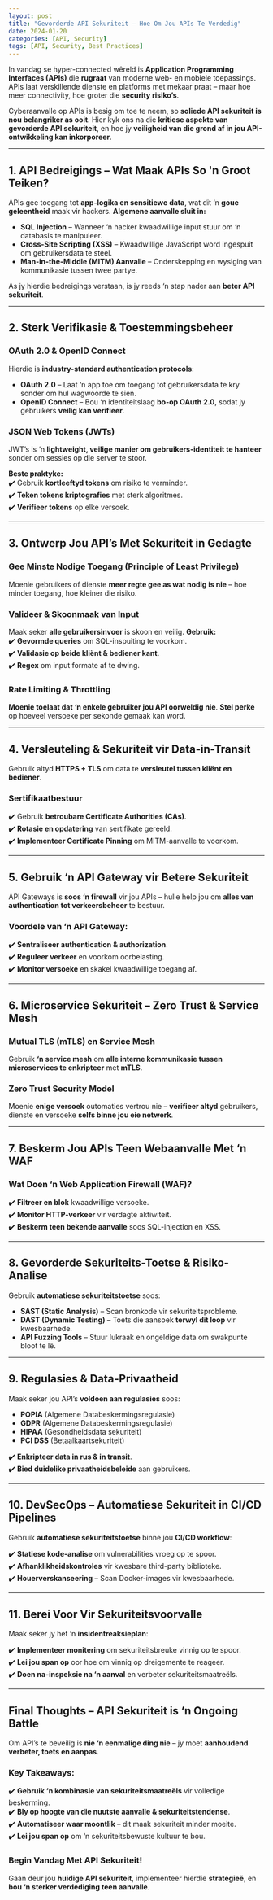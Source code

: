 ```yaml
---
layout: post
title: "Gevorderde API Sekuriteit – Hoe Om Jou APIs Te Verdedig"
date: 2024-01-20
categories: [API, Security]
tags: [API, Security, Best Practices]
--- 
```


In vandag se hyper-connected wêreld is **Application Programming Interfaces (APIs)** die **rugraat** van moderne web- en mobiele toepassings. APIs laat verskillende dienste en platforms met mekaar praat – maar hoe meer connectivity, hoe groter die **security risiko’s**.  

Cyberaanvalle op APIs is besig om toe te neem, so **soliede API sekuriteit is nou belangriker as ooit**. Hier kyk ons na die **kritiese aspekte van gevorderde API sekuriteit**, en hoe jy **veiligheid van die grond af in jou API-ontwikkeling kan inkorporeer**.  

---

## **1. API Bedreigings – Wat Maak APIs So 'n Groot Teiken?**  

APIs gee toegang tot **app-logika en sensitiewe data**, wat dit ‘n **goue geleentheid** maak vir hackers. **Algemene aanvalle sluit in:**  

- **SQL Injection** – Wanneer ‘n hacker kwaadwillige input stuur om ‘n databasis te manipuleer.  
- **Cross-Site Scripting (XSS)** – Kwaadwillige JavaScript word ingespuit om gebruikersdata te steel.  
- **Man-in-the-Middle (MITM) Aanvalle** – Onderskepping en wysiging van kommunikasie tussen twee partye.  

As jy hierdie bedreigings verstaan, is jy reeds ‘n stap nader aan **beter API sekuriteit**.  

---

## **2. Sterk Verifikasie & Toestemmingsbeheer**  

### OAuth 2.0 & OpenID Connect  
Hierdie is **industry-standard authentication protocols**:  

- **OAuth 2.0** – Laat ‘n app toe om toegang tot gebruikersdata te kry sonder om hul wagwoorde te sien.  
- **OpenID Connect** – Bou ‘n identiteitslaag **bo-op OAuth 2.0**, sodat jy gebruikers **veilig kan verifieer**.  

### JSON Web Tokens (JWTs)  
JWT’s is ‘n **lightweight, veilige manier om gebruikers-identiteit te hanteer** sonder om sessies op die server te stoor.  

**Beste praktyke:**  
✔️ Gebruik **kortleeftyd tokens** om risiko te verminder.  
✔️ **Teken tokens kriptografies** met sterk algoritmes.  
✔️ **Verifieer tokens** op elke versoek.  

---

## **3. Ontwerp Jou API’s Met Sekuriteit in Gedagte**  

### **Gee Minste Nodige Toegang (Principle of Least Privilege)**  
Moenie gebruikers of dienste **meer regte gee as wat nodig is nie** – hoe minder toegang, hoe kleiner die risiko.  

### **Valideer & Skoonmaak van Input**  
Maak seker **alle gebruikersinvoer** is skoon en veilig. **Gebruik:**  
✔️ **Gevormde queries** om SQL-inspuiting te voorkom.  
✔️ **Validasie op beide kliënt & bediener kant**.  
✔️ **Regex** om input formate af te dwing.  

### **Rate Limiting & Throttling**  
**Moenie toelaat dat ‘n enkele gebruiker jou API oorweldig nie**. **Stel perke** op hoeveel versoeke per sekonde gemaak kan word.  

---

## **4. Versleuteling & Sekuriteit vir Data-in-Transit**  

Gebruik altyd **HTTPS + TLS** om data te **versleutel tussen kliënt en bediener**.  

### **Sertifikaatbestuur**  
✔️ Gebruik **betroubare Certificate Authorities (CAs)**.  
✔️ **Rotasie en opdatering** van sertifikate gereeld.  
✔️ **Implementeer Certificate Pinning** om MITM-aanvalle te voorkom.  

---

## **5. Gebruik ‘n API Gateway vir Betere Sekuriteit**  

API Gateways is **soos ‘n firewall** vir jou APIs – hulle help jou om **alles van authentication tot verkeersbeheer** te bestuur.  

### **Voordele van ‘n API Gateway:**  
✔️ **Sentraliseer authentication & authorization**.  
✔️ **Reguleer verkeer** en voorkom oorbelasting.  
✔️ **Monitor versoeke** en skakel kwaadwillige toegang af.  

---

## **6. Microservice Sekuriteit – Zero Trust & Service Mesh**  

### **Mutual TLS (mTLS) en Service Mesh**  
Gebruik **‘n service mesh** om **alle interne kommunikasie tussen microservices te enkripteer** met **mTLS**.  

### **Zero Trust Security Model**  
Moenie **enige versoek** outomaties vertrou nie – **verifieer altyd** gebruikers, dienste en versoeke **selfs binne jou eie netwerk**.  

---

## **7. Beskerm Jou APIs Teen Webaanvalle Met ‘n WAF**  

### **Wat Doen ‘n Web Application Firewall (WAF)?**  
✔️ **Filtreer en blok** kwaadwillige versoeke.  
✔️ **Monitor HTTP-verkeer** vir verdagte aktiwiteit.  
✔️ **Beskerm teen bekende aanvalle** soos SQL-injection en XSS.  

---

## **8. Gevorderde Sekuriteits-Toetse & Risiko-Analise**  

Gebruik **automatiese sekuriteitstoetse** soos:  

- **SAST (Static Analysis)** – Scan bronkode vir sekuriteitsprobleme.  
- **DAST (Dynamic Testing)** – Toets die aansoek **terwyl dit loop** vir kwesbaarhede.  
- **API Fuzzing Tools** – Stuur lukraak en ongeldige data om swakpunte bloot te lê.  

---

## **9. Regulasies & Data-Privaatheid**  

Maak seker jou API’s **voldoen aan regulasies** soos:  

- **POPIA** (Algemene Databeskermingsregulasie)
- **GDPR** (Algemene Databeskermingsregulasie)  
- **HIPAA** (Gesondheidsdata sekuriteit)  
- **PCI DSS** (Betaalkaartsekuriteit)  

✔️ **Enkripteer data in rus & in transit**.  
✔️ **Bied duidelike privaatheidsbeleide** aan gebruikers.  

---

## **10. DevSecOps – Automatiese Sekuriteit in CI/CD Pipelines**  

Gebruik **automatiese sekuriteitstoetse** binne jou **CI/CD workflow**:  

✔️ **Statiese kode-analise** om vulnerabilities vroeg op te spoor.  
✔️ **Afhanklikheidskontroles** vir kwesbare third-party biblioteke.  
✔️ **Houerverskanseering** – Scan Docker-images vir kwesbaarhede.  

---

## **11. Berei Voor Vir Sekuriteitsvoorvalle**  

Maak seker jy het ‘n **insidentreaksieplan**:  

✔️ **Implementeer monitering** om sekuriteitsbreuke vinnig op te spoor.  
✔️ **Lei jou span op** oor hoe om vinnig op dreigemente te reageer.  
✔️ **Doen na-inspeksie na ‘n aanval** en verbeter sekuriteitsmaatreëls.  

---

## **Final Thoughts – API Sekuriteit is ‘n Ongoing Battle**  

Om API’s te beveilig is **nie ‘n eenmalige ding nie** – jy moet **aanhoudend verbeter, toets en aanpas**.  

### **Key Takeaways:**  
✔️ **Gebruik ‘n kombinasie van sekuriteitsmaatreëls** vir volledige beskerming.  
✔️ **Bly op hoogte van die nuutste aanvalle & sekuriteitstendense**.  
✔️ **Automatiseer waar moontlik** – dit maak sekuriteit minder moeite.  
✔️ **Lei jou span op** om ‘n sekuriteitsbewuste kultuur te bou.  

### **Begin Vandag Met API Sekuriteit!**  
Gaan deur jou **huidige API sekuriteit**, implementeer hierdie **strategieë**, en **bou ‘n sterker verdediging teen aanvalle**.  
